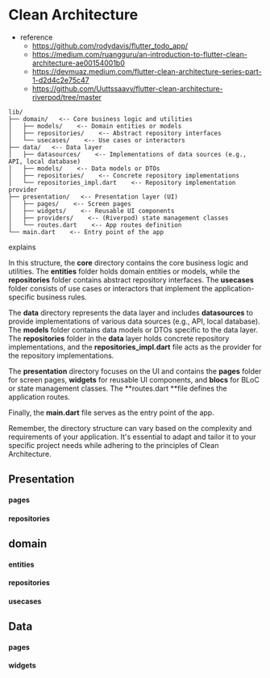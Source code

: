 # Clean Architecture

- reference
  - https://github.com/rodydavis/flutter_todo_app/
  - https://medium.com/ruangguru/an-introduction-to-flutter-clean-architecture-ae00154001b0
  - https://devmuaz.medium.com/flutter-clean-architecture-series-part-1-d2d4c2e75c47
  - https://github.com/Uuttssaavv/flutter-clean-architecture-riverpod/tree/master

```
lib/
├── domain/   <-- Core business logic and utilities
│   ├── models/    <-- Domain entities or models
│   ├── repositories/    <-- Abstract repository interfaces
│   └── usecases/    <-- Use cases or interactors
├── data/   <-- Data layer
│   ├── datasources/    <-- Implementations of data sources (e.g., API, local database)
│   ├── models/    <-- Data models or DTOs
│   ├── repositories/    <-- Concrete repository implementations
│   └── repositories_impl.dart    <-- Repository implementation provider
├── presentation/   <-- Presentation layer (UI)
│   ├── pages/    <-- Screen pages
│   ├── widgets/    <-- Reusable UI components
│   ├── providers/    <-- (Riverpod) state management classes
│   └── routes.dart    <-- App routes definition
└── main.dart    <-- Entry point of the app
```

explains

In this structure, the **core** directory contains the core business logic and utilities. The **entities** folder holds domain entities or models, while the **repositories** folder contains abstract repository interfaces. The **usecases** folder consists of use cases or interactors that implement the application-specific business rules.

The **data** directory represents the data layer and includes **datasources** to provide implementations of various data sources (e.g., API, local database). The **models** folder contains data models or DTOs specific to the data layer. The **repositories** folder in the **data** layer holds concrete repository implementations, and the **repositories_impl.dart** file acts as the provider for the repository implementations.

The **presentation** directory focuses on the UI and contains the **pages** folder for screen pages, **widgets** for reusable UI components, and **blocs** for BLoC or state management classes. The **routes.dart **file defines the application routes.

Finally, the **main.dart** file serves as the entry point of the app.

Remember, the directory structure can vary based on the complexity and requirements of your application. It's essential to adapt and tailor it to your specific project needs while adhering to the principles of Clean Architecture.

## Presentation

#### pages

#### repositories

## domain

#### entities

#### repositories

#### usecases

## Data

#### pages

#### widgets
